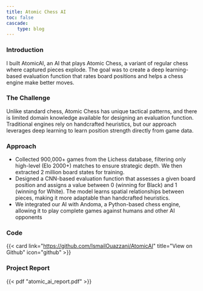 ```yaml
---
title: Atomic Chess AI
toc: false
cascade: 
    type: blog
---
```


### Introduction

I built AtomicAI, an AI that plays Atomic Chess, a variant of regular chess where captured pieces explode. The goal was to create a deep learning-based evaluation function that rates board positions and helps a chess engine make better moves.

### The Challenge

Unlike standard chess, Atomic Chess has unique tactical patterns, and there is limited domain knowledge available for designing an evaluation function. Traditional engines rely on handcrafted heuristics, but our approach leverages deep learning to learn position strength directly from game data.

### Approach
- Collected 900,000+ games from the Lichess database, filtering only high-level (Elo 2000+) matches to ensure strategic depth. We then extracted 2 million board states for training.
- Designed a CNN-based evaluation function that assesses a given board position and assigns a value between 0 (winning for Black) and 1 (winning for White). The model learns spatial relationships between pieces, making it more adaptable than handcrafted heuristics.
- We integrated our AI with Andoma, a Python-based chess engine, allowing it to play complete games against humans and other AI opponents

### Code
{{< card link="https://github.com/IsmailOuazzani/AtomicAI" title="View on Github" icon="github" >}}

### Project Report
{{< pdf "atomic_ai_report.pdf" >}}